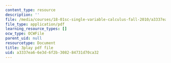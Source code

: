 ```yaml
---
content_type: resource
description: ''
file: /media/courses/18-01sc-single-variable-calculus-fall-2010/a3337ea66e3d6f2b308284731d70ca32_XRkgBWbWvg4.pdf
file_type: application/pdf
learning_resource_types: []
ocw_type: OCWFile
parent_uid: null
resourcetype: Document
title: 3play pdf file
uid: a3337ea6-6e3d-6f2b-3082-84731d70ca32
---
```

